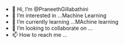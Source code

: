 - 👋 Hi, I’m @PraneethGillabathini
- 👀 I’m interested in ...Machine Learning
- 🌱 I’m currently learning ...MAchine learning
- 💞️ I’m looking to collaborate on ...
- 📫 How to reach me ...

<!---
PraneethGillabathini/PraneethGillabathini is a ✨ special ✨ repository because its `README.md` (this file) appears on your GitHub profile.
You can click the Preview link to take a look at your changes.
--->
